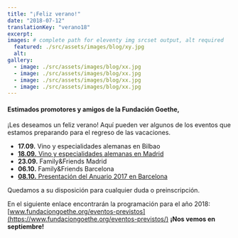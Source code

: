 ```yaml
---
title: "¡Feliz verano!"
date: "2018-07-12"
translationKey: "verano18"
excerpt:
images: # complete path for eleventy img srcset output, alt required
  featured: ./src/assets/images/blog/xy.jpg
  alt:
gallery:
  - image: ./src/assets/images/blog/xx.jpg
  - image: ./src/assets/images/blog/xx.jpg
  - image: ./src/assets/images/blog/xx.jpg
  - image: ./src/assets/images/blog/xx.jpg
---
```


#### Estimados promotores y amigos de la Fundación Goethe,

¡Les deseamos un feliz verano! Aquí pueden ver algunos de los eventos que estamos preparando para el regreso de las vacaciones.

- **17.09.** Vino y especialidades alemanas en Bilbao
- [**18.09.** Vino y especialidades alemanas en Madrid](/?p=4239)
- **23.09.** Family&Friends Madrid
- **06.10.** Family&Friends Barcelona
- [**08.10.** Presentación del Anuario 2017 en Barcelona](/?p=4213)

Quedamos a su disposición para cualquier duda o preinscripción.

En el siguiente enlace encontrarán la programación para el año 2018: [www.fundaciongoethe.org/eventos-previstos](https://www.fundaciongoethe.org/eventos-previstos/) **¡Nos vemos en septiembre!**
